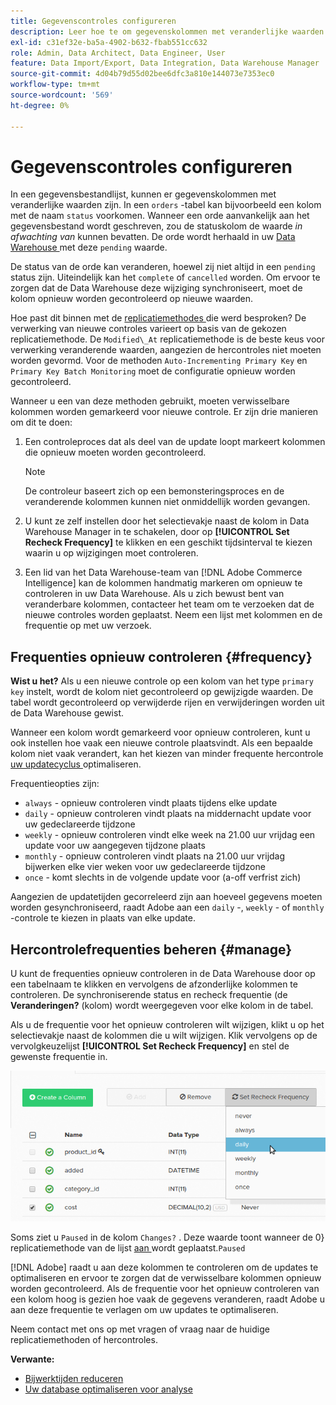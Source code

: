 ```yaml
---
title: Gegevenscontroles configureren
description: Leer hoe te om gegevenskolommen met veranderlijke waarden te vormen.
exl-id: c31ef32e-ba5a-4902-b632-fbab551cc632
role: Admin, Data Architect, Data Engineer, User
feature: Data Import/Export, Data Integration, Data Warehouse Manager
source-git-commit: 4d04b79d55d02bee6dfc3a810e144073e7353ec0
workflow-type: tm+mt
source-wordcount: '569'
ht-degree: 0%

---
```


# Gegevenscontroles configureren

In een gegevensbestandlijst, kunnen er gegevenskolommen met veranderlijke waarden zijn. In een `orders` -tabel kan bijvoorbeeld een kolom met de naam `status` voorkomen. Wanneer een orde aanvankelijk aan het gegevensbestand wordt geschreven, zou de statuskolom de waarde _in afwachting van_ kunnen bevatten. De orde wordt herhaald in uw [ Data Warehouse ](../data-warehouse-mgr/tour-dwm.md) met deze `pending` waarde.

De status van de orde kan veranderen, hoewel zij niet altijd in een `pending` status zijn. Uiteindelijk kan het `complete` of `cancelled` worden. Om ervoor te zorgen dat de Data Warehouse deze wijziging synchroniseert, moet de kolom opnieuw worden gecontroleerd op nieuwe waarden.

Hoe past dit binnen met de [ replicatiemethodes ](../data-warehouse-mgr/cfg-replication-methods.md) die werd besproken? De verwerking van nieuwe controles varieert op basis van de gekozen replicatiemethode. De `Modified\_At` replicatiemethode is de beste keus voor verwerking veranderende waarden, aangezien de hercontroles niet moeten worden gevormd. Voor de methoden `Auto-Incrementing Primary Key` en `Primary Key Batch Monitoring` moet de configuratie opnieuw worden gecontroleerd.

Wanneer u een van deze methoden gebruikt, moeten verwisselbare kolommen worden gemarkeerd voor nieuwe controle. Er zijn drie manieren om dit te doen:

1. Een controleproces dat als deel van de update loopt markeert kolommen die opnieuw moeten worden gecontroleerd.

   >[!NOTE]
   >
   >De controleur baseert zich op een bemonsteringsproces en de veranderende kolommen kunnen niet onmiddellijk worden gevangen.

1. U kunt ze zelf instellen door het selectievakje naast de kolom in Data Warehouse Manager in te schakelen, door op **[!UICONTROL Set Recheck Frequency]** te klikken en een geschikt tijdsinterval te kiezen waarin u op wijzigingen moet controleren.

1. Een lid van het Data Warehouse-team van [!DNL Adobe Commerce Intelligence] kan de kolommen handmatig markeren om opnieuw te controleren in uw Data Warehouse. Als u zich bewust bent van veranderbare kolommen, contacteer het team om te verzoeken dat de nieuwe controles worden geplaatst. Neem een lijst met kolommen en de frequentie op met uw verzoek.

## Frequenties opnieuw controleren {#frequency}

**Wist u het?**
Als u een nieuwe controle op een kolom van het type `primary key` instelt, wordt de kolom niet gecontroleerd op gewijzigde waarden. De tabel wordt gecontroleerd op verwijderde rijen en verwijderingen worden uit de Data Warehouse gewist.

Wanneer een kolom wordt gemarkeerd voor opnieuw controleren, kunt u ook instellen hoe vaak een nieuwe controle plaatsvindt. Als een bepaalde kolom niet vaak verandert, kan het kiezen van minder frequente hercontrole [ uw updatecyclus ](../../best-practices/reduce-update-cycle-time.md) optimaliseren.

Frequentieopties zijn:

* `always` - opnieuw controleren vindt plaats tijdens elke update
* `daily` - opnieuw controleren vindt plaats na middernacht update voor uw gedeclareerde tijdzone
* `weekly` - opnieuw controleren vindt elke week na 21.00 uur vrijdag een update voor uw aangegeven tijdzone plaats
* `monthly` - opnieuw controleren vindt plaats na 21.00 uur vrijdag bijwerken elke vier weken voor uw gedeclareerde tijdzone
* `once` - komt slechts in de volgende update voor (a-off verfrist zich)

Aangezien de updatetijden gecorreleerd zijn aan hoeveel gegevens moeten worden gesynchroniseerd, raadt Adobe aan een `daily` -, `weekly` - of `monthly` -controle te kiezen in plaats van elke update.

## Hercontrolefrequenties beheren {#manage}

U kunt de frequenties opnieuw controleren in de Data Warehouse door op een tabelnaam te klikken en vervolgens de afzonderlijke kolommen te controleren. De synchroniserende status en recheck frequentie (de **Veranderingen?** (kolom) wordt weergegeven voor elke kolom in de tabel.

Als u de frequentie voor het opnieuw controleren wilt wijzigen, klikt u op het selectievakje naast de kolommen die u wilt wijzigen. Klik vervolgens op de vervolgkeuzelijst **[!UICONTROL Set Recheck Frequency]** en stel de gewenste frequentie in.

![ de Manager van Data Warehouse die recheck configuratieopties toont ](../../assets/dwm-recheck.png)

Soms ziet u `Paused` in de kolom `Changes?` . Deze waarde toont wanneer de 0} replicatiemethode van de lijst [ aan ](../../data-analyst/data-warehouse-mgr/cfg-data-rechecks.md) wordt geplaatst.`Paused`

[!DNL Adobe] raadt u aan deze kolommen te controleren om de updates te optimaliseren en ervoor te zorgen dat de verwisselbare kolommen opnieuw worden gecontroleerd. Als de frequentie voor het opnieuw controleren van een kolom hoog is gezien hoe vaak de gegevens veranderen, raadt Adobe u aan deze frequentie te verlagen om uw updates te optimaliseren.

Neem contact met ons op met vragen of vraag naar de huidige replicatiemethoden of hercontroles.

**Verwante:**

* [Bijwerktijden reduceren](../../best-practices/reduce-update-cycle-time.md)
* [Uw database optimaliseren voor analyse](../../best-practices/opt-db-analysis.md)
